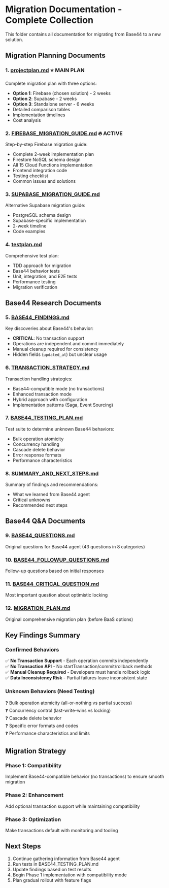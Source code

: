 # Migration Documentation - Complete Collection

This folder contains all documentation for migrating from Base44 to a new solution.

## Migration Planning Documents

### 1. [projectplan.md](./projectplan.md) ⭐ MAIN PLAN
Complete migration plan with three options:
- **Option 1**: Firebase (chosen solution) - 2 weeks
- **Option 2**: Supabase - 2 weeks
- **Option 3**: Standalone server - 6 weeks
- Detailed comparison tables
- Implementation timelines
- Cost analysis

### 2. [FIREBASE_MIGRATION_GUIDE.md](./FIREBASE_MIGRATION_GUIDE.md) 🔥 ACTIVE
Step-by-step Firebase migration guide:
- Complete 2-week implementation plan
- Firestore NoSQL schema design
- All 15 Cloud Functions implementation
- Frontend integration code
- Testing checklist
- Common issues and solutions

### 3. [SUPABASE_MIGRATION_GUIDE.md](./SUPABASE_MIGRATION_GUIDE.md)
Alternative Supabase migration guide:
- PostgreSQL schema design
- Supabase-specific implementation
- 2-week timeline
- Code examples

### 4. [testplan.md](./testplan.md)
Comprehensive test plan:
- TDD approach for migration
- Base44 behavior tests
- Unit, integration, and E2E tests
- Performance testing
- Migration verification

## Base44 Research Documents

### 5. [BASE44_FINDINGS.md](./BASE44_FINDINGS.md)
Key discoveries about Base44's behavior:
- **CRITICAL**: No transaction support
- Operations are independent and commit immediately
- Manual cleanup required for consistency
- Hidden fields (`updated_at`) but unclear usage

### 6. [TRANSACTION_STRATEGY.md](./TRANSACTION_STRATEGY.md)
Transaction handling strategies:
- Base44-compatible mode (no transactions)
- Enhanced transaction mode
- Hybrid approach with configuration
- Implementation patterns (Saga, Event Sourcing)

### 7. [BASE44_TESTING_PLAN.md](./BASE44_TESTING_PLAN.md)
Test suite to determine unknown Base44 behaviors:
- Bulk operation atomicity
- Concurrency handling
- Cascade delete behavior
- Error response formats
- Performance characteristics

### 8. [SUMMARY_AND_NEXT_STEPS.md](./SUMMARY_AND_NEXT_STEPS.md)
Summary of findings and recommendations:
- What we learned from Base44 agent
- Critical unknowns
- Recommended next steps

## Base44 Q&A Documents

### 9. [BASE44_QUESTIONS.md](./BASE44_QUESTIONS.md)
Original questions for Base44 agent (43 questions in 8 categories)

### 10. [BASE44_FOLLOWUP_QUESTIONS.md](./BASE44_FOLLOWUP_QUESTIONS.md)
Follow-up questions based on initial responses

### 11. [BASE44_CRITICAL_QUESTION.md](./BASE44_CRITICAL_QUESTION.md)
Most important question about optimistic locking

### 12. [MIGRATION_PLAN.md](./MIGRATION_PLAN.md)
Original comprehensive migration plan (before BaaS options)

## Key Findings Summary

### Confirmed Behaviors
✅ **No Transaction Support** - Each operation commits independently  
✅ **No Transaction API** - No startTransaction/commit/rollback methods  
✅ **Manual Cleanup Required** - Developers must handle rollback logic  
✅ **Data Inconsistency Risk** - Partial failures leave inconsistent state  

### Unknown Behaviors (Need Testing)
❓ Bulk operation atomicity (all-or-nothing vs partial success)  
❓ Concurrency control (last-write-wins vs locking)  
❓ Cascade delete behavior  
❓ Specific error formats and codes  
❓ Performance characteristics and limits  

## Migration Strategy

### Phase 1: Compatibility
Implement Base44-compatible behavior (no transactions) to ensure smooth migration

### Phase 2: Enhancement
Add optional transaction support while maintaining compatibility

### Phase 3: Optimization
Make transactions default with monitoring and tooling

## Next Steps

1. Continue gathering information from Base44 agent
2. Run tests in BASE44_TESTING_PLAN.md
3. Update findings based on test results
4. Begin Phase 1 implementation with compatibility mode
5. Plan gradual rollout with feature flags